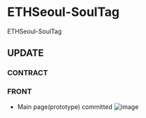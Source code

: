 # ETHSeoul-SoulTag
ETHSeoul-SoulTag

## UPDATE

### CONTRACT

### FRONT
- Main page(prototype) committed
![image](https://user-images.githubusercontent.com/66289619/183307067-340402c0-10cc-4d82-8638-ab5566647f9b.png)
